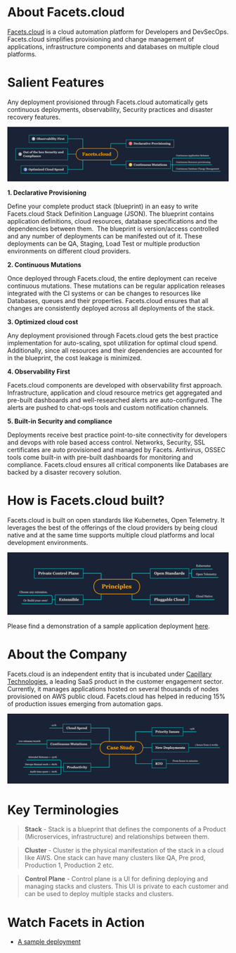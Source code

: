 # About Facets.cloud

[Facets.cloud](https://www.facets.cloud/) is a cloud automation platform for Developers and DevSecOps. Facets.cloud simplifies provisioning and change management of applications, infrastructure components and databases on multiple cloud platforms.

# **Salient Features**

Any deployment provisioned through Facets.cloud automatically gets continuous deployments, observability, Security practices and disaster recovery features.

![Facets features](media/Facets.cloud.png)

**1. Declarative Provisioning**

Define your complete product stack (blueprint) in an easy to write Facets.cloud Stack Definition Language (JSON). The blueprint contains application definitions, cloud resources, database specifications and the dependencies between them.  The blueprint is version/access controlled and any number of deployments can be manifested out of it. These deployments can be QA, Staging, Load Test or multiple production environments on different cloud providers.

**2. Continuous Mutations**

Once deployed through Facets.cloud, the entire deployment can receive continuous mutations. These mutations can be regular application releases integrated with the CI systems or can be changes to resources like Databases, queues and their properties. Facets.cloud ensures that all changes are consistently deployed across all deployments of the stack.

**3. Optimized cloud cost**

Any deployment provisioned through Facets.cloud gets the best practice implementation for auto-scaling, spot utilization for optimal cloud spend. Additionally, since all resources and their dependencies are accounted for in the blueprint, the cost leakage is minimized.

**4. Observability First**

Facets.cloud components are developed with observability first approach. Infrastructure, application and cloud resource metrics get aggregated and pre-built dashboards and well-researched alerts are auto-configured. The alerts are pushed to chat-ops tools and custom notification channels.

**5. Built-in Security and compliance**

Deployments receive best practice point-to-site connectivity for developers and devops with role based access control. Networks, Security, SSL certificates are auto provisioned and managed by Facets. Antivirus, OSSEC tools come built-in with pre-built dashboards for monitoring and compliance. Facets.cloud ensures all critical components like Databases are backed by a disaster recovery solution.

# **How is Facets.cloud built?**

Facets.cloud is built on open standards like Kubernetes, Open Telemetry. It leverages the best of the offerings of the cloud providers by being cloud native and at the same time supports multiple cloud platforms and local development environments.

![Facetes Principles.png](media/Principles.png)

Please find a demonstration of a sample application deployment [here](https://www.facets.cloud/docs/#/getting_started/demo).

# **About the Company**

Facets.cloud is an independent entity that is incubated under [Capillary Technologies](https://www.capillarytech.com/), a leading SaaS product in the customer engagement sector. Currently, it manages applications hosted on several thousands of nodes provisioned on AWS public cloud. Facets.cloud has helped in reducing 15% of production issues emerging from automation gaps.

![Facets Case_Study_.png](media/Case_Study_.png)

# **Key Terminologies**
>**Stack** - Stack is a blueprint that defines the components of a Product (Microservices, infrastructure) and relationships between them.
 
>**Cluster** - Cluster is the physical manifestation of the stack in a cloud like AWS. One stack can have many clusters like QA, Pre prod, Production 1, Production 2 etc.

>**Control Plane** - Control plane is a UI for defining deploying and managing stacks and clusters. This UI is private to each customer and can be used to deploy multiple stacks and clusters.

# **Watch Facets in Action**

* [A sample deployment](getting_started/demo.md)

